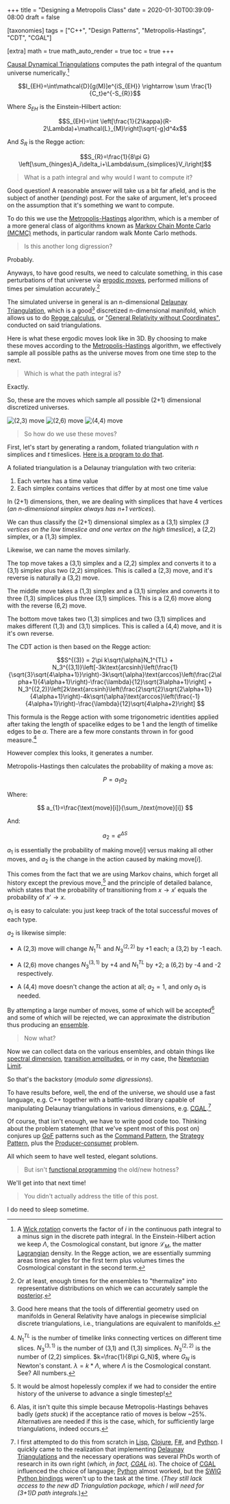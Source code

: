 +++
title = "Designing a Metropolis Class"
date = 2020-01-30T00:39:09-08:00
draft = false

[taxonomies]
tags = ["C++", "Design Patterns", "Metropolis-Hastings", "CDT", "CGAL"]

[extra]
math = true
math_auto_render = true
toc = true
+++

[Causal Dynamical Triangulations] computes the path integral of the
quantum universe numerically.[^1]

$$I_{EH}=\int\mathcal{D}[g(M)]e^{iS_{EH}} \rightarrow  \sum \frac{1}{C_t}e^{-S_{R}}$$

Where $S_{EH}$ is the Einstein-Hilbert action:

$$S_{EH}=\int \left[\frac{1}{2\kappa}(R-2\Lambda)+\mathcal{L}_{M}\right]\sqrt{-g}d^4x$$

 And $S_{R}$ is the Regge action:

 $$S_{R}=\frac{1}{8\pi G}
 \left[\sum_{hinges}A_i\delta_i+\Lambda\sum_{simplices}V_i\right]$$

> What is a path integral and why would I want to compute it?

Good question! A reasonable answer will take us a bit far afield, and is the
subject of another (_pending_) post. For the sake of argument, let's proceed on
the assumption that it's something we want to compute.

To do this we use the [Metropolis-Hastings] algorithm, which is a
member of a more general class of algorithms known as
[Markov Chain Monte Carlo (MCMC)][3] methods, in particular random walk
Monte Carlo methods.

> Is this another long digression?

Probably.

Anyways, to have good results, we need to calculate something, in this case
perturbations of that universe via [ergodic moves], performed millions of
times per simulation accurately.[^2]

The simulated universe in general is an n-dimensional
[Delaunay Triangulation][5], which is a good[^5] discretized n-dimensional
manifold, which allows us to do [Regge calculus], or
["General Relativity without Coordinates"][6], conducted on said
triangulations.

Here is what these ergodic moves look like in 3D. By choosing to make these
moves according to the [Metropolis-Hastings] algorithm, we effectively sample
all possible paths as the universe moves from one time step to the next.

> Which is what the path integral is?

Exactly.

So, these are the moves which sample all possible (2+1) dimensional
discretized universes.

![(2,3) move](/img/23move.png)
![(2,6) move](/img/26move.png)
![(4,4) move](/img/44move.png)

> So how do we use these moves?

First, let's start by generating a random, foliated triangulation with $n$
simplices and $t$ timeslices. [Here is a program to do that][12].

A foliated triangulation is a Delaunay triangulation with two criteria:

1. Each vertex has a time value
2. Each simplex contains vertices that differ by at most one time value

In (2+1) dimensions, then, we are dealing with simplices that have 4 vertices
(_an n-dimensional simplex always has n+1 vertices_).

We can thus classify the
(2+1) dimensional simplex as a (3,1) simplex (_3 vertices on the low timeslice
and one vertex on the high timeslice_), a (2,2) simplex, or a (1,3) simplex.

Likewise, we can name the moves similarly.

The top move takes a (3,1) simplex and a (2,2) simplex and converts it to a
(3,1) simplex plus two (2,2) simplices. This is called a (2,3) move, and it's
reverse is naturally a (3,2) move.

The middle move takes a (1,3) simplex and a (3,1) simplex and converts it to
three (1,3) simplices plus three (3,1) simplices. This is a (2,6) move along
with the reverse (6,2) move.

The bottom move takes two (1,3) simplices and two (3,1) simplices and makes
different (1,3) and (3,1) simplices. This is called a (4,4) move, and it is
it's own reverse.

The CDT action is then based on the Regge action:

$$S^{(3)} = 2\pi k\sqrt{\alpha}N_1^{TL} + N_3^{(3,1)}\left[-3k\text{arcsinh}\left(\frac{1}{\sqrt{3}\sqrt{4\alpha+1}}\right)-3k\sqrt{\alpha}\text{arccos}\left(\frac{2\alpha+1}{4\alpha+1}\right)-\frac{\lambda}{12}\sqrt{3\alpha+1}\right] + N_3^{(2,2)}\left[2k\text{arcsinh}\left(\frac{2\sqrt{2}\sqrt{2\alpha+1}}{4\alpha+1}\right)-4k\sqrt{\alpha}\text{arccos}\left(\frac{-1}{4\alpha+1}\right)-\frac{\lambda}{12}\sqrt{4\alpha+2}\right] $$

This formula is the Regge action with some trigonometric identities applied
after taking the length of spacelike edges to be 1 and the length of timelike
edges to be $\alpha$. There are a few more constants thrown in for good
measure.[^3]

However complex this looks, it generates a number.

Metropolis-Hastings then calculates the probability of making a move as:

$$ P=a_{1}a_{2}$$

Where:

$$ a_{1}=\frac{\text{move}[i]}{\sum_i\text{move}[i]} $$

And:

$$ a_{2}=e^{\Delta S} $$

$a_{1}$ is essentially the probability of making $\text{move}[i]$ versus
making all other moves, and $a_{2}$ is the change in the action caused by
making $\text{move}[i]$.

This comes from the fact that we are using Markov chains, which forget all
history except the previous move,[^6] and the principle of detailed balance,
which states that the probability of transitioning from $x\rightarrow x\prime$
equals the probability of $x\prime\rightarrow x$.

$a_{1}$ is easy to calculate: you just keep track of the total successful
moves of each type.

$a_{2}$ is likewise simple:

* A (2,3) move will change
$N_1^{TL}$ and $N_3^{(2,2)}$ by +1 each; a (3,2) by -1 each.

* A (2,6) move changes $N_3^{(3,1)}$ by +4 and $N_1^{TL}$ by +2; a (6,2)
by -4 and -2 respectively.

* A (4,4) move doesn't change the action at all; $a_2 = 1$, and only $a_1$ is
needed.

By attempting a large number of moves, some of which will be accepted[^7] and
some of which will be rejected, we can approximate the distribution thus
producing an [ensemble].

> Now what?

Now we can collect data on the various ensembles, and obtain things like
[spectral dimension][11], [transition amplitudes][10], or in my case, the
[Newtonian Limit][7].

So that's the backstory (_modulo some digressions_).

To have results before, well, the end of the universe, we should use a fast
language, e.g. C++ together with a battle-tested library capable of manipulating
Delaunay triangulations in various dimensions, e.g. [CGAL].[^4]

Of course, that isn't enough, we have to write good code too. Thinking about
the problem statement (that we've spent most of this post on) conjures up
[GoF] patterns such as the [Command Pattern], the [Strategy Pattern], plus the
[Producer-consumer] problem.

All which seem to have well tested, elegant solutions.

> But isn't [functional programming] the old/new hotness?

We'll get into that next time!

> You didn't actually address the title of this post.

I do need to sleep sometime.

[^1]: A [Wick rotation] converts the factor of $i$ in the continuous path
integral to a minus sign in the discrete path integral. In the Einstein-Hilbert
action we keep $\Lambda$, the Cosmological constant, but ignore
$\mathcal{L}_{M}$,
the matter [Lagrangian] density. In the Regge action, we are essentially
summing areas times angles for the first term plus volumes times the
Cosmological constant in the second term.

[^2]: Or at least, enough times for the ensembles to "thermalize" into
representative distributions on which we can accurately sample the [posterior].

[^3]: $N_{1}^{TL}$ is the number of timelike links connecting vertices on
different time slices. $N_3^{(3,1)}$ is the number of (3,1) and (1,3) simplices.
$N_{3}^{(2,2)}$ is the number of (2,2) simplices. $k=\frac{1}{8\pi G_N}$, where
$G_N$ is Newton's constant. $\lambda=k*\Lambda$, where $\Lambda$ is the
Cosmological constant. See? All numbers.

[^4]: I first attempted to do this from scratch in [Lisp], [Clojure], [F#],
and [Python]. I quickly came to the realization that implementing [Delaunay
Triangulations][5] and the necessary operations was several PhDs worth
of research in its own right (_which, in fact, [CGAL] is_). The choice of [CGAL]
influenced the choice of language; [Python] almost worked, but the
[SWIG Python bindings][9] weren't up to the task at the time. (_They still lack
access to the new dD Triangulation package, which I will need for (3+1)D
path integrals._)

[^5]: Good here means that the tools of differential geometry used on manifolds
in General Relativity have analogs in piecewise simplicial discrete
triangulations, i.e., triangulations are equivalent to manifolds.

[^6]: It would be almost hopelessly complex if we had to consider the entire
history of the universe to advance a single timestep!

[^7]: Alas, it isn't quite this simple because Metropolis-Hastings behaves
badly (_gets stuck_) if the acceptance ratio of moves is below ~25%.
Alternatives are needed if this is the case, which, for sufficiently large
triangulations, indeed occurs.

[Causal Dynamical Triangulations]: http://arxiv.org/abs/hep-th/0105267
[Metropolis-Hastings]: http://thy.phy.bnl.gov/~creutz/mypubs/pub044.pdf
[3]: https://en.wikipedia.org/wiki/Markov_chain_Monte_Carlo
[ergodic moves]: http://www.sciencedirect.com/science/article/pii/055032139290012Z
[5]: http://www.mathworks.com/help/matlab/math/delaunay-triangulation.html
[6]: http://link.springer.com/article/10.1007/BF02733251
[7]: http://www.slideshare.net/acgetchell/aps-48348528
[CGAL]: https://www.cgal.org/
[9]: https://github.com/CGAL/cgal-swig-bindings
[10]: http://arxiv.org/abs/1305.2932
[11]: http://arxiv.org/abs/hep-th/0505113
[Wick rotation]: https://en.wikipedia.org/wiki/Wick_rotation
[Lagrangian]: https://en.wikipedia.org/wiki/Lagrangian_(field_theory)
[posterior]: https://en.wikipedia.org/wiki/Posterior_probability
[Regge calculus]: https://en.wikipedia.org/wiki/Regge_calculus
[Lisp]: https://common-lisp.net/project/slime/
[Clojure]: https://clojure.org
[F#]: https://fsharp.org
[Python]: https://www.python.org
[Producer-consumer]: https://en.wikipedia.org/wiki/Producer–consumer_problem
[Command Pattern]: https://sourcemaking.com/design_patterns/command/cpp/2
[Strategy Pattern]: https://sourcemaking.com/design_patterns/strategy
[GoF]: https://en.wikipedia.org/wiki/Design_Patterns
[functional programming]: https://www.manning.com/books/functional-programming-in-c-plus-plus
[12]: https://github.com/acgetchell/CDT-plusplus/blob/develop/src/initialize.cpp
[ensemble]: https://en.m.wikipedia.org/wiki/Statistical_ensemble_(mathematical_physics)
